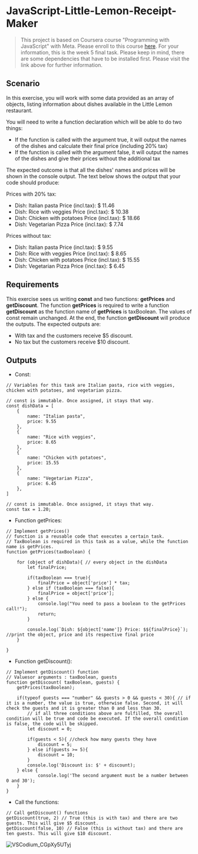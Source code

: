 # JavaScript-Little-Lemon-Receipt-Maker

> This project is based on Coursera course "Programming with JavaScript" with Meta. Please enroll to this course [here](https://www.coursera.org/learn/programming-with-javascript).
> For your information, this is the week 5 final task. Please keep in mind, there are some dependencies that have to be installed first. Please visit the link above for further information. 

## Scenario

In this exercise, you will work with some data provided as an array of objects, listing information about dishes available in the Little Lemon restaurant.

You will need to write a function declaration which will be able to do two things:
* If the function is called with the argument true, it will output the names of the dishes and calculate their final price (including 20% tax)
* If the function is called with the argument false, it will output the names of the dishes and give their prices without the additional tax

The expected outcome is that all the dishes' names and prices will be shown in the console output.
The text below shows the output that your code should produce:

Prices with 20% tax:
* Dish: Italian pasta Price (incl.tax): $ 11.46
* Dish: Rice with veggies Price (incl.tax): $ 10.38
* Dish: Chicken with potatoes Price (incl.tax): $ 18.66
* Dish: Vegetarian Pizza Price (incl.tax): $ 7.74

Prices without tax:
* Dish: Italian pasta Price (incl.tax): $ 9.55
* Dish: Rice with veggies Price (incl.tax): $ 8.65
* Dish: Chicken with potatoes Price (incl.tax): $ 15.55
* Dish: Vegetarian Pizza Price (incl.tax): $ 6.45

## Requirements 

This exercise sees us writing **const** and two functions: **getPrices** and **getDiscount**. The function **getPrices** is required to write a function **getDiscount** as the function name of **getPrices** is taxBoolean. 
The values of const remain unchanged. At the end, the function **getDiscount** will produce the outputs. The expected outputs are: 
* With tax and the customers receive $5 discount.
* No tax but the customers receive $10 discount.

## Outputs

* Const: 
```
// Variables for this task are Italian pasta, rice with veggies, chicken with potatoes, and vegetarian pizza.  

// const is immutable. Once assigned, it stays that way.
const dishData = [
    {
        name: "Italian pasta",
        price: 9.55
    },
    {
        name: "Rice with veggies",
        price: 8.65
    },
    {
        name: "Chicken with potatoes",
        price: 15.55
    },
    {
        name: "Vegetarian Pizza",
        price: 6.45
    },
]

// const is immutable. Once assigned, it stays that way.
const tax = 1.20;
```

* Function getPrices: 
```
// Implement getPrices()
// function is a reusable code that executes a certain task. 
// TaxBoolean is required in this task as a value, while the function name is getPrices. 
function getPrices(taxBoolean) {
    
    for (object of dishData){ // every object in the dishData
        let finalPrice;

        if(taxBoolean === true){
            finalPrice = object['price'] * tax;
        } else if (taxBoolean === false){
            finalPrice = object['price'];
        } else {
            console.log("You need to pass a boolean to the getPrices call!");
            return;
        }
        
        console.log(`Dish: ${object['name']} Price: $${finalPrice}`); //print the object, price and its respective final price
    }

}
```

* Function getDiscount():
```
// Implement getDiscount() function
// Valuesor arguments : taxBoolean, guests
function getDiscount( taxBoolean, guests) {
    getPrices(taxBoolean);

    if(typeof guests === "number" && guests > 0 && guests < 30){ // if it is a number, the value is true, otherwise false. Second, it will check the guests and it is greater than 0 and less than 30. 
        // if all three conditions above are fulfilled, the overall condition will be true and code be executed. If the overall condition is false, the code will be skipped. 
        let discount = 0;

        if(guests < 5){ //check how many guests they have
            discount = 5;
        } else if(guests >= 5){
            discount = 10;
        }
        console.log('Discount is: $' + discount);
    } else { 
            console.log('The second argument must be a number between 0 and 30');
    }
}
```

* Call the functions:

```
// Call getDiscount() functions
getDiscount(true, 2) // True (this is with tax) and there are two guests. This will give $5 discount.
getDiscount(false, 10) // False (this is without tax) and there are ten guests. This will give $10 discount. 
```

![VSCodium_CGpXy5UTyj](https://github.com/Kwangsa19/JavaScript-Little-Lemon-Receipt-Maker/assets/135963482/b33462ab-8a35-4393-a0ca-97cefec261b0)
